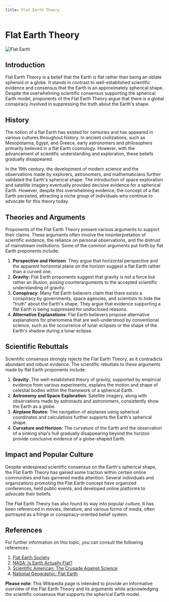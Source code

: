 ```yaml
---
title: Flat Earth Theory
---
```

# Flat Earth Theory

![Flat Earth](https://upload.wikimedia.org/wikipedia/commons/thumb/6/67/Flat_earth.png/300px-Flat_earth.png)

## Introduction
Flat Earth Theory is a belief that the Earth is flat rather than being an oblate spheroid or a globe. It stands in contrast to well-established scientific evidence and consensus that the Earth is an approximately spherical shape. Despite the overwhelming scientific consensus supporting the spherical Earth model, proponents of the Flat Earth Theory argue that there is a global conspiracy involved in suppressing the truth about the Earth's shape.

## History
The notion of a flat Earth has existed for centuries and has appeared in various cultures throughout history. In ancient civilizations, such as Mesopotamia, Egypt, and Greece, early astronomers and philosophers primarily believed in a flat Earth cosmology. However, with the advancement of scientific understanding and exploration, these beliefs gradually disappeared.

In the 19th century, the development of modern science and the observations made by explorers, astronomers, and mathematicians further validated the Earth's spherical shape. The introduction of space exploration and satellite imagery eventually provided decisive evidence for a spherical Earth. However, despite this overwhelming evidence, the concept of a flat Earth persisted, attracting a niche group of individuals who continue to advocate for this theory today.

## Theories and Arguments
Proponents of the Flat Earth Theory present various arguments to support their claims. These arguments often involve the misinterpretation of scientific evidence, the reliance on personal observations, and the distrust of mainstream institutions. Some of the common arguments put forth by flat Earth proponents include:

1. **Perspective and Horizon**: They argue that horizontal perspective and the apparent horizontal plane on the horizon suggest a flat Earth rather than a curved one.
2. **Gravity**: Flat Earth proponents suggest that gravity is not a force but rather an illusion, posing counterarguments to the accepted scientific understanding of gravity.
3. **Conspiracy**: Many flat Earth believers claim that there exists a conspiracy by governments, space agencies, and scientists to hide the "truth" about the Earth's shape. They argue that evidence supporting a flat Earth is being suppressed for undisclosed reasons.
4. **Alternative Explanations**: Flat Earth believers propose alternative explanations for phenomena that are well-understood by conventional science, such as the occurrence of lunar eclipses or the shape of the Earth's shadow during a lunar eclipse.

## Scientific Rebuttals
Scientific consensus strongly rejects the Flat Earth Theory, as it contradicts abundant and robust evidence. The scientific rebuttals to these arguments made by flat Earth proponents include:

1. **Gravity**: The well-established theory of gravity, supported by empirical evidence from various experiments, explains the motion and shape of celestial bodies within the framework of a spherical Earth.
2. **Astronomy and Space Exploration**: Satellite imagery, along with observations made by astronauts and astronomers, consistently show the Earth as a globe.
3. **Airplane Routes**: The navigation of airplanes using spherical coordinates and calculations further supports the Earth's spherical shape.
4. **Curvature and Horizon**: The curvature of the Earth and the observation of a sinking ship's hull gradually disappearing beyond the horizon provide conclusive evidence of a globe-shaped Earth.

## Impact and Popular Culture
Despite widespread scientific consensus on the Earth's spherical shape, the Flat Earth Theory has gained some traction within certain online communities and has garnered media attention. Several individuals and organizations promoting the Flat Earth concept have organized conferences, held public events, and developed online platforms to advocate their beliefs.

The Flat Earth Theory has also found its way into popular culture. It has been referenced in movies, literature, and various forms of media, often portrayed as a fringe or conspiracy-oriented belief system.

## References
For further information on this topic, you can consult the following references:

1. [Flat Earth Society](https://www.tfes.org/)
2. [NASA: Is Earth Actually Flat?](https://www.nasa.gov/feature/miscellaneous/Is-Earth-Actually-Flat)
3. [Scientific American: The Crusade Against Science](https://www.scientificamerican.com/magazine/sa/2017/09-01/)
4. [National Geographic: Flat Earth](https://www.nationalgeographic.com/culture/article/this-is-what-people-who-believe-the-earth-is-flat-are-actually-thinking)

**Please note**: This Wikipedia page is intended to provide an informative overview of the Flat Earth Theory and its arguments while acknowledging the scientific consensus that supports the spherical Earth model.